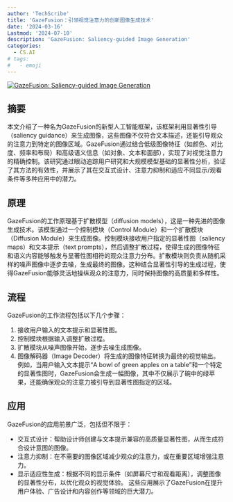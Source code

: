 ```yaml
---
author: 'TechScribe'
title: 'GazeFusion：引领视觉注意力的创新图像生成技术'
date: '2024-03-16'
Lastmod: '2024-07-10'
description: 'GazeFusion: Saliency-guided Image Generation'
categories:
  - CS.AI
# tags:
#   - emoji
---
```


[![GazeFusion: Saliency-guided Image Generation](https://arxiv-research-1301205113.cos.ap-guangzhou.myqcloud.com/images/2407.04191v1.pdf_0.jpg)](https://arxiv.org/abs/2407.04191v1)

## 摘要

本文介绍了一种名为GazeFusion的新型人工智能框架，该框架利用显著性引导（saliency guidance）来生成图像，这些图像不仅符合文本描述，还能引导观众的注意力到特定的图像区域。GazeFusion通过结合低级图像特征（如颜色、对比度、频率和布局）和高级语义信息（如对象、文本和面部），实现了对视觉注意力的精确控制。该研究通过眼动追踪用户研究和大规模模型基础的显著性分析，验证了其方法的有效性，并展示了其在交互式设计、注意力抑制和适应不同显示/观看条件等多种应用中的潜力。<!--more-->

## 原理

GazeFusion的工作原理基于扩散模型（diffusion models），这是一种先进的图像生成技术。该模型通过一个控制模块（Control Module）和一个扩散模块（Diffusion Module）来生成图像。控制模块接收用户指定的显著性图（saliency maps）和文本提示（text prompts），然后调整扩散过程，使得生成的图像特征和语义内容能够触发与显著性图相符的观众注意力分布。扩散模块则负责从随机采样的噪声图像中逐步去噪，生成最终的图像。这种结合显著性引导的生成过程，使得GazeFusion能够灵活地操纵观众的注意力，同时保持图像的高质量和多样性。

## 流程

GazeFusion的工作流程包括以下几个步骤：
1. 接收用户输入的文本提示和显著性图。
2. 控制模块根据输入调整扩散过程。
3. 扩散模块从噪声图像开始，逐步去噪生成图像。
4. 图像解码器（Image Decoder）将生成的图像特征转换为最终的视觉输出。
例如，当用户输入文本提示“A bowl of green apples on a table”和一个特定的显著性图时，GazeFusion会生成一幅图像，其中不仅展示了碗中的绿苹果，还能确保观众的注意力被引导到显著性图指定的区域。

## 应用

GazeFusion的应用前景广泛，包括但不限于：
- 交互式设计：帮助设计师创建与文本提示兼容的高质量显著性图，从而生成符合设计意图的图像。
- 注意力抑制：在不需要的图像区域减少观众的注意力，或在重要区域增强注意力。
- 显示适应性生成：根据不同的显示条件（如屏幕尺寸和观看距离），调整图像的显著性分布，以优化观众的视觉体验。
这些应用展示了GazeFusion在提升用户体验、广告设计和内容创作等领域的巨大潜力。